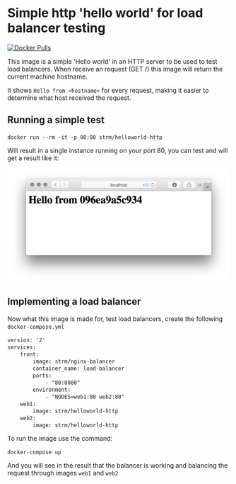 # Simple http 'hello world' for load balancer testing
[![Docker Pulls](https://img.shields.io/docker/pulls/strm/helloworld-http.svg?style=plastic)](https://hub.docker.com/r/strm/helloworld-http/)

This image is a simple 'Hello world' in an HTTP server to be used to test load balancers. When receive an request (GET /) this image will return the current machine hostname.

It shows ```Hello from <hostname>``` for every request, making it easier to determine what host received the request.

## Running a simple test
    docker run --rm -it -p 80:80 strm/helloworld-http

Will result in a single instance running on your port 80, you can test and will get a result like it:
    
![Alt text](/print1.png)

## Implementing a load balancer

Now what this image is made for, test load balancers, create the following ```docker-compose.yml```

    version: '2'
    services:
        front:
            image: strm/nginx-balancer
            container_name: load-balancer
            ports:
                - "80:8080"
            environment:
                - "NODES=web1:80 web2:80"
        web1:
            image: strm/helloworld-http
        web2:
            image: strm/helloworld-http
            

To run the image use the command:

    docker-compose up

And you will see in the result that the balancer is working and balancing the request through images ```web1``` and ```web2```

